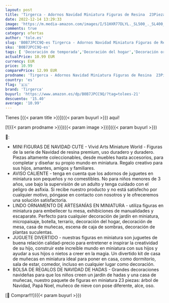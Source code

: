 ```yaml
---
layout: post
title: 'Tirgerca - Adornos Navidad Miniatura Figuras de Resina  23Piezas Decoración Navidad Arbol de Navidad Mini Ornamento Navideños de Papá Noel Regalo DIY Decoración HogarJardín Bonsái Casa de Muñecas'
date: 2022-12-14 13:29:33
image: 'https://m.media-amazon.com/images/I/51HXR77DLYL._SL500_._SL400_.jpg'
comments: true
category: ofertas
author: 'tole.es'
slug: 'B0B7JPCC9Q-es Tirgerca - Adornos Navidad Miniatura Figuras de Resina...'
sku: 'B0B7JPCC9Q-es'
tags: [ 'Decoración de temporada','Decoración del hogar','Decoración original para navidad','Hogar y cocina','navidad','tirgerca','🇪🇸', ]
actualPrice: 10.99 EUR
currency: EUR
price: 10.99
comparePrice: 12.99 EUR
prodname: 'Tirgerca - Adornos Navidad Miniatura Figuras de Resina  23Piezas Decoración Navidad Arbol de Navidad Mini Ornamento Navideños de Papá Noel Regalo DIY Decoración HogarJardín Bonsái Casa de Muñecas'
country: 'es'
flag: '🇪🇸'
brand: 'Tirgerca'
buyurl: 'https://www.amazon.es/dp/B0B7JPCC9Q/?tag=tolees-21'
descuento: '15.40'
average: '10.99'
---
```


Tienes [{{< param title >}}]({{< param buyurl >}}) aqui!

[![{{< param prodname >}}]({{< param image >}})]({{< param buyurl >}})

🔎:

- MINI FIGURAS DE NAVIDAD CUTE - Vivid Arts Miniature World - Figuras de la serie de Navidad de resina premium, uso duradero y duradero. Piezas altamente coleccionables, desde muebles hasta accesorios, para completar y diseñar su propio mundo en miniatura. Regalo creativo para sus hijos, amantes, amigos y familiares.
- AVISO CALIENTE - tenga en cuenta que los adornos de juguetes en miniatura son pequeños y no comestibles. No para niños menores de 3 años, use bajo la supervisión de un adulto y tenga cuidado con el peligro de asfixia. Si recibe nuestro producto y no está satisfecho por cualquier motivo, póngase en contacto con nosotros y le ofreceremos una solución satisfactoria.
- LINDO ORNAMENTO DE ARTESANÍAS EN MINIATURA - utiliza figuras en miniatura para embellecer tu mesa, exhibiciones de manualidades y escaparate. Perfecto para cualquier decoración de jardín en miniatura, micropaisaje, botella, terrario, decoración del hogar, decoración de mesa, casa de muñecas, escena de caja de sombras, decoración de plantas suculentas.
- JUGUETE DIVERTIDO - nuestras figuras en miniatura son juguetes de buena relación calidad-precio para entretener e inspirar la creatividad de su hijo, construir este increíble mundo en miniatura con sus hijos y ayudar a sus hijos o nietos a creer en la magia. Un divertido kit de casa de muñecas en miniatura ideal para poner en casa, como dormitorio, sala de estar, comedor, incluso en cualquier lugar como decoración.
- BOLSA DE REGALOS DE NAVIDAD DE HADAS - Grandes decoraciones navideñas para que los niños creen un jardín de hadas y una casa de muñecas, nuestro paquete de figuras en miniatura 23 piezas: árbol de Navidad, Papá Noel, muñeco de nieve con pose diferente, alce, oso.

[🛒 Comprar!!!]({{< param buyurl >}})
